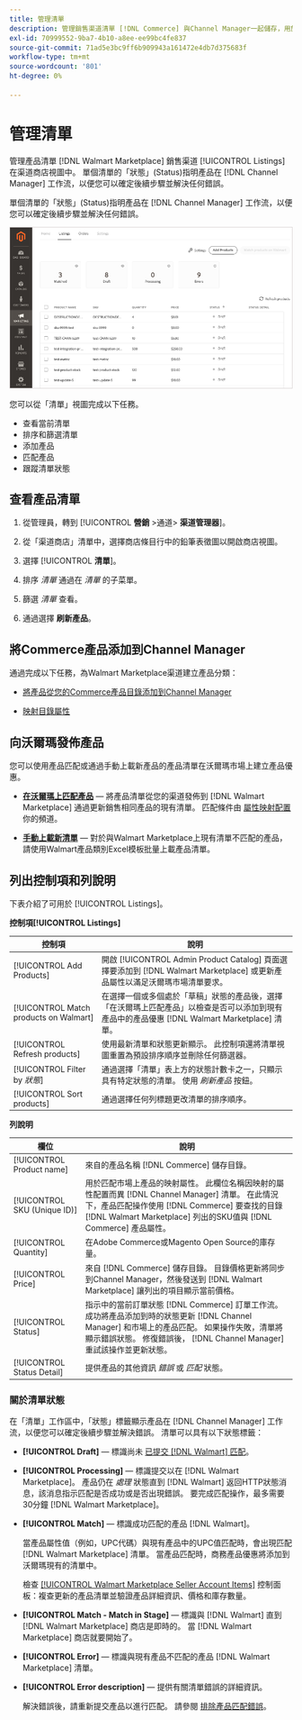 ```yaml
---
title: 管理清單
description: 管理銷售渠道清單 [!DNL Commerce] 與Channel Manager一起儲存，用於Adobe Commerce和Magento Open Source。
exl-id: 70999552-9ba7-4b10-a8ee-ee99bc4fe837
source-git-commit: 71ad5e3bc9ff6b909943a161472e4db7d375683f
workflow-type: tm+mt
source-wordcount: '801'
ht-degree: 0%

---
```


# 管理清單

管理產品清單 [!DNL Walmart Marketplace] 銷售渠道 [!UICONTROL Listings] 在渠道商店視圖中。 單個清單的「狀態」(Status)指明產品在 [!DNL Channel Manager] 工作流，以便您可以確定後續步驟並解決任何錯誤。

單個清單的「狀態」(Status)指明產品在 [!DNL Channel Manager] 工作流，以便您可以確定後續步驟並解決任何錯誤。

![連接的銷售渠道的清單頁面](assets/product-listing-landing.png)

您可以從「清單」視圖完成以下任務。

* 查看當前清單
* 排序和篩選清單
* 添加產品
* 匹配產品
* 跟蹤清單狀態

## 查看產品清單

1. 從管理員，轉到 [!UICONTROL **營銷** >通道> **渠道管理器**]。

1. 從「渠道商店」清單中，選擇商店條目行中的鉛筆表徵圖以開啟商店視圖。

1. 選擇 [!UICONTROL **清單**]。

1. 排序 *清單* 通過在 *清單* 的子菜單。

1. 篩選 *清單* 查看。

1. 通過選擇 **刷新產品**。

## 將Commerce產品添加到Channel Manager

通過完成以下任務，為Walmart Marketplace渠道建立產品分類：

* [將產品從您的Commerce產品目錄添加到Channel Manager](add-products-to-channel-store.md)

* [映射目錄屬性](map-catalog-attributes.md#configure-product-attribute-settings)

## 向沃爾瑪發佈產品

您可以使用產品匹配或通過手動上載新產品的產品清單在沃爾瑪市場上建立產品優惠。

* **[在沃爾瑪上匹配產品](publish-listings-to-marketplace.md)** — 將產品清單從您的渠道發佈到 [!DNL Walmart Marketplace] 通過更新銷售相同產品的現有清單。 匹配條件由 [屬性映射配置](map-catalog-attributes.md) 你的頻道。

* **[手動上載新清單](publish-listings-to-marketplace.md#upload-new-product-listings)** — 對於與Walmart Marketplace上現有清單不匹配的產品，請使用Walmart產品類別Excel模板批量上載產品清單。

## 列出控制項和列說明

下表介紹了可用於 [!UICONTROL Listings]。

**控制項[!UICONTROL Listings]**

| **控制項** | **說明** |
|----------------------------------------|--------------------------------------------------------------------------------------------------------------------------------------------------------------------------------------------------------------|
| [!UICONTROL Add Products] | 開啟 [!UICONTROL Admin Product Catalog] 頁面選擇要添加到 [!DNL Walmart Marketplace] 或更新產品屬性以滿足沃爾瑪市場清單要求。 |
| [!UICONTROL Match products on Walmart] | 在選擇一個或多個處於「草稿」狀態的產品後，選擇「在沃爾瑪上匹配產品」以檢查是否可以添加到現有產品中的產品優惠 [!DNL Walmart Marketplace] 清單。 |
| [!UICONTROL Refresh products] | 使用最新清單和狀態更新顯示。 此控制項還將清單視圖重置為預設排序順序並刪除任何篩選器。 |
| [!UICONTROL Filter by *狀態*] | 通過選擇「清單」表上方的狀態計數卡之一，只顯示具有特定狀態的清單。 使用 *刷新產品* 按鈕。 |
| [!UICONTROL Sort products] | 通過選擇任何列標題更改清單的排序順序。 |


**列說明**

| **欄位** | **說明** |
|------------------------------|-----------------------------------------------------------------------------------------------------------------------------------------------------------------------------------------------------------------------------------------------------------------------------------------------------------------------------------------------------------------------------------------------------------------------|
| [!UICONTROL Product name] | 來自的產品名稱 [!DNL Commerce] 儲存目錄。 |
| [!UICONTROL SKU (Unique ID)] | 用於匹配市場上產品的映射屬性。 此欄位名稱因映射的屬性配置而異 [!DNL Channel Manager] 清單。 在此情況下，產品匹配操作使用 [!DNL Commerce] 要查找的目錄 [!DNL Walmart Marketplace]  列出的SKU值與 [!DNL Commerce] 產品屬性。 |
| [!UICONTROL  Quantity] | 在Adobe Commerce或Magento Open Source的庫存量。 |
| [!UICONTROL Price] | 來自 [!DNL Commerce] 儲存目錄。 目錄價格更新將同步到Channel Manager，然後發送到 [!DNL Walmart Marketplace]  讓列出的項目顯示當前價格。 |
| [!UICONTROL Status] | 指示中的當前訂單狀態 [!DNL Commerce] 訂單工作流。 成功將產品添加到時的狀態更新 [!DNL Channel Manager] 和市場上的產品匹配。 如果操作失敗，清單將顯示錯誤狀態。 修復錯誤後， [!DNL Channel Manager] 重試該操作並更新狀態。 |
| [!UICONTROL Status Detail] | 提供產品的其他資訊 *錯誤* 或 *匹配* 狀態。 |

### 關於清單狀態

在「清單」工作區中，「狀態」標籤顯示產品在 [!DNL Channel Manager] 工作流，以便您可以確定後續步驟並解決錯誤。 清單可以具有以下狀態標籤：

* **[!UICONTROL Draft]** — 標識尚未 [已提交 [!DNL Walmart] 匹配](publish-listings-to-marketplace.md#match-products)。

* **[!UICONTROL Processing]** — 標識提交以在 [!DNL Walmart Marketplace]。 產品仍在 *處理* 狀態直到 [!DNL Walmart] 返回HTTP狀態消息，該消息指示匹配是否成功或是否出現錯誤。 要完成匹配操作，最多需要30分鐘 [!DNL Walmart Marketplace]。

* **[!UICONTROL Match]** — 標識成功匹配的產品 [!DNL Walmart]。

   當產品屬性值（例如，UPC代碼）與現有產品中的UPC值匹配時，會出現匹配[!DNL Walmart Marketplace] 清單。 當產品匹配時，商務產品優惠將添加到沃爾瑪現有的清單中。

   檢查 [[!UICONTROL Walmart Marketplace Seller Account Items]](https://seller.walmart.com/items-and-inventory/manage-items) 控制面板：複查更新的產品清單並驗證產品詳細資訊、價格和庫存數量。

* **[!UICONTROL Match - Match in Stage]** — 標識與 [!DNL Walmart] 直到 [!DNL Walmart Marketplace] 商店是即時的。 當 [!DNL Walmart Marketplace] 商店就要開始了。

* **[!UICONTROL Error]** — 標識與現有產品不匹配的產品 [!DNL Walmart Marketplace] 清單。

* **[!UICONTROL Error description]** — 提供有關清單錯誤的詳細資訊。

   解決錯誤後，請重新提交產品以進行匹配。 請參閱 [排除產品匹配錯誤](publish-listings-to-marketplace.md#troubleshoot-product-match-errors)。
